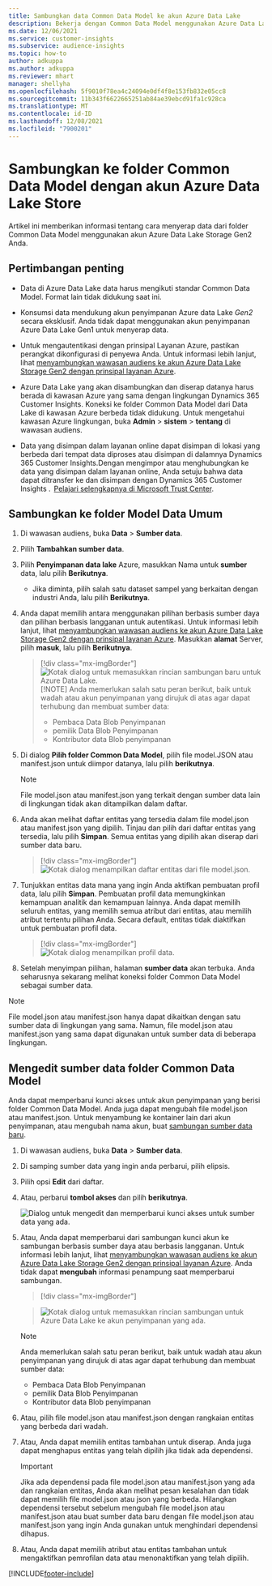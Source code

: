 ```yaml
---
title: Sambungkan data Common Data Model ke akun Azure Data Lake
description: Bekerja dengan Common Data Model menggunakan Azure Data Lake Storage.
ms.date: 12/06/2021
ms.service: customer-insights
ms.subservice: audience-insights
ms.topic: how-to
author: adkuppa
ms.author: adkuppa
ms.reviewer: mhart
manager: shellyha
ms.openlocfilehash: 5f9010f78ea4c24094e0df4f8e153fb832e05cc8
ms.sourcegitcommit: 11b343f6622665251ab84ae39ebcd91fa1c928ca
ms.translationtype: MT
ms.contentlocale: id-ID
ms.lasthandoff: 12/08/2021
ms.locfileid: "7900201"
---
```

# <a name="connect-to-a-common-data-model-folder-using-an-azure-data-lake-account"></a>Sambungkan ke folder Common Data Model dengan akun Azure Data Lake Store

Artikel ini memberikan informasi tentang cara menyerap data dari folder Common Data Model menggunakan akun Azure Data Lake Storage Gen2 Anda.

## <a name="important-considerations"></a>Pertimbangan penting

- Data di Azure Data Lake data harus mengikuti standar Common Data Model. Format lain tidak didukung saat ini.

- Konsumsi data mendukung akun penyimpanan Azure data Lake *Gen2* secara eksklusif. Anda tidak dapat menggunakan akun penyimpanan Azure Data Lake Gen1 untuk menyerap data.

- Untuk mengautentikasi dengan prinsipal Layanan Azure, pastikan perangkat dikonfigurasi di penyewa Anda. Untuk informasi lebih lanjut, lihat [menyambungkan wawasan audiens ke akun Azure Data Lake Storage Gen2 dengan prinsipal layanan Azure](connect-service-principal.md).

- Azure Data Lake yang akan disambungkan dan diserap datanya harus berada di kawasan Azure yang sama dengan lingkungan Dynamics 365 Customer Insights. Koneksi ke folder Common Data Model dari Data Lake di kawasan Azure berbeda tidak didukung. Untuk mengetahui kawasan Azure lingkungan, buka **Admin** > **sistem** > **tentang** di wawasan audiens.

- Data yang disimpan dalam layanan online dapat disimpan di lokasi yang berbeda dari tempat data diproses atau disimpan di dalamnya Dynamics 365 Customer Insights.Dengan mengimpor atau menghubungkan ke data yang disimpan dalam layanan online, Anda setuju bahwa data dapat ditransfer ke dan disimpan dengan Dynamics 365 Customer Insights .  [Pelajari selengkapnya di Microsoft Trust Center](https://www.microsoft.com/trust-center).

## <a name="connect-to-a-common-data-model-folder"></a>Sambungkan ke folder Model Data Umum

1. Di wawasan audiens, buka **Data** > **Sumber data**.

1. Pilih **Tambahkan sumber data**.

1. Pilih **Penyimpanan data lake** Azure, masukkan Nama untuk **sumber** data, lalu pilih **Berikutnya**.

   - Jika diminta, pilih salah satu dataset sampel yang berkaitan dengan industri Anda, lalu pilih **Berikutnya**. 

1. Anda dapat memilih antara menggunakan pilihan berbasis sumber daya dan pilihan berbasis langganan untuk autentikasi. Untuk informasi lebih lanjut, lihat [menyambungkan wawasan audiens ke akun Azure Data Lake Storage Gen2 dengan prinsipal layanan Azure](connect-service-principal.md). Masukkan **alamat** Server, pilih **masuk**, lalu pilih **Berikutnya**.
   > [!div class="mx-imgBorder"]
   > ![Kotak dialog untuk memasukkan rincian sambungan baru untuk Azure Data Lake.](media/enter-new-storage-details.png)
   > [!NOTE]
   > Anda memerlukan salah satu peran berikut, baik untuk wadah atau akun penyimpanan yang dirujuk di atas agar dapat terhubung dan membuat sumber data:
   >  - Pembaca Data Blob Penyimpanan
   >  - pemilik Data Blob Penyimpanan
   >  - Kontributor data Blob penyimpanan

1. Di dialog **Pilih folder Common Data Model**, pilih file model.JSON atau manifest.json untuk diimpor datanya, lalu pilih **berikutnya**.
   > [!NOTE]
   > File model.json atau manifest.json yang terkait dengan sumber data lain di lingkungan tidak akan ditampilkan dalam daftar.

1. Anda akan melihat daftar entitas yang tersedia dalam file model.json atau manifest.json yang dipilih. Tinjau dan pilih dari daftar entitas yang tersedia, lalu pilih **Simpan**. Semua entitas yang dipilih akan diserap dari sumber data baru.
   > [!div class="mx-imgBorder"]
   > ![Kotak dialog menampilkan daftar entitas dari file model.json.](media/review-entities.png)

8. Tunjukkan entitas data mana yang ingin Anda aktifkan pembuatan profil data, lalu pilih **Simpan**. Pembuatan profil data memungkinkan kemampuan analitik dan kemampuan lainnya. Anda dapat memilih seluruh entitas, yang memilih semua atribut dari entitas, atau memilih atribut tertentu pilihan Anda. Secara default, entitas tidak diaktifkan untuk pembuatan profil data.
   > [!div class="mx-imgBorder"]
   > ![Kotak dialog menampilkan profil data.](media/dataprofiling-entities.png)

9. Setelah menyimpan pilihan, halaman **sumber data** akan terbuka. Anda seharusnya sekarang melihat koneksi folder Common Data Model sebagai sumber data.

> [!NOTE]
> File model.json atau manifest.json hanya dapat dikaitkan dengan satu sumber data di lingkungan yang sama. Namun, file model.json atau manifest.json yang sama dapat digunakan untuk sumber data di beberapa lingkungan.

## <a name="edit-a-common-data-model-folder-data-source"></a>Mengedit sumber data folder Common Data Model

Anda dapat memperbarui kunci akses untuk akun penyimpanan yang berisi folder Common Data Model. Anda juga dapat mengubah file model.json atau manifest.json. Untuk menyambung ke kontainer lain dari akun penyimpanan, atau mengubah nama akun, buat [sambungan sumber data baru](#connect-to-a-common-data-model-folder).

1. Di wawasan audiens, buka **Data** > **Sumber data**.

2. Di samping sumber data yang ingin anda perbarui, pilih elipsis.

3. Pilih opsi **Edit** dari daftar.

4. Atau, perbarui **tombol akses** dan pilih **berikutnya**.

   ![Dialog untuk mengedit dan memperbarui kunci akses untuk sumber data yang ada.](media/edit-access-key.png)

5. Atau, Anda dapat memperbarui dari sambungan kunci akun ke sambungan berbasis sumber daya atau berbasis langganan. Untuk informasi lebih lanjut, lihat [menyambungkan wawasan audiens ke akun Azure Data Lake Storage Gen2 dengan prinsipal layanan Azure](connect-service-principal.md). Anda tidak dapat **mengubah** informasi penampung saat memperbarui sambungan.
   > [!div class="mx-imgBorder"]

   > ![Kotak dialog untuk memasukkan rincian sambungan untuk Azure Data Lake ke akun penyimpanan yang ada.](media/enter-existing-storage-details.png)

   > [!NOTE]
   > Anda memerlukan salah satu peran berikut, baik untuk wadah atau akun penyimpanan yang dirujuk di atas agar dapat terhubung dan membuat sumber data:
   >  - Pembaca Data Blob Penyimpanan
   >  - pemilik Data Blob Penyimpanan
   >  - Kontributor data Blob penyimpanan


6. Atau, pilih file model.json atau manifest.json dengan rangkaian entitas yang berbeda dari wadah.

7. Atau, Anda dapat memilih entitas tambahan untuk diserap. Anda juga dapat menghapus entitas yang telah dipilih jika tidak ada dependensi.

   > [!IMPORTANT]
   > Jika ada dependensi pada file model.json atau manifest.json yang ada dan rangkaian entitas, Anda akan melihat pesan kesalahan dan tidak dapat memilih file model.json atau json yang berbeda. Hilangkan dependensi tersebut sebelum mengubah file model.json atau manifest.json atau buat sumber data baru dengan file model.json atau manifest.json yang ingin Anda gunakan untuk menghindari dependensi dihapus.

8. Atau, Anda dapat memilih atribut atau entitas tambahan untuk mengaktifkan pemrofilan data atau menonaktifkan yang telah dipilih.   


[!INCLUDE[footer-include](../includes/footer-banner.md)]
